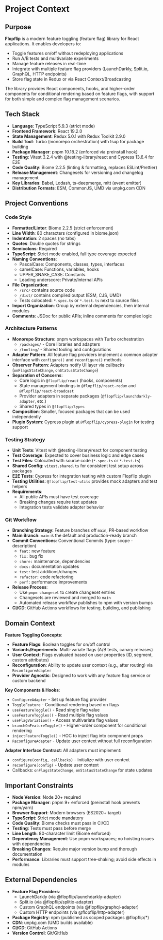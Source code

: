 # Project Context

## Purpose

**Flopflip** is a modern feature toggling (feature flag) library for React applications. It enables developers to:
- Toggle features on/off without redeploying applications
- Run A/B tests and multivariate experiments
- Manage feature releases in real-time
- Integrate with multiple feature flag providers (LaunchDarkly, Split.io, GraphQL, HTTP endpoints)
- Store flag state in Redux or via React Context/Broadcasting

The library provides React components, hooks, and higher-order components for conditional rendering based on feature flags, with support for both simple and complex flag management scenarios.

## Tech Stack

- **Language**: TypeScript 5.9.3 (strict mode)
- **Frontend Framework**: React 19.2.0
- **State Management**: Redux 5.0.1 with Redux Toolkit 2.9.0
- **Build Tool**: Turbo (monorepo orchestration) with tsup for package building
- **Package Manager**: pnpm 10.18.2 (enforced via preinstall hook)
- **Testing**: Vitest 3.2.4 with @testing-library/react and Cypress 13.6.4 for E2E
- **Code Quality**: Biome 2.2.5 (linting & formatting, replaces ESLint/Prettier)
- **Release Management**: Changesets for versioning and changelog management
- **Key Libraries**: Babel, Lodash, ts-deepmerge, mitt (event emitter)
- **Distribution Formats**: ESM, CommonJS, UMD via unpkg.com CDN

## Project Conventions

### Code Style

- **Formatter/Linter**: Biome 2.2.5 (strict enforcement)
- **Line Width**: 80 characters (configured in biome.json)
- **Indentation**: 2 spaces (no tabs)
- **Quotes**: Double quotes for strings
- **Semicolons**: Required
- **TypeScript**: Strict mode enabled, full type coverage expected
- **Naming Conventions**:
  - PascalCase: Components, classes, types, interfaces
  - camelCase: Functions, variables, hooks
  - UPPER_SNAKE_CASE: Constants
  - Leading underscore: Private/internal APIs
- **File Organization**:
  - `/src/` contains source code
  - `/dist/` contains compiled output (ESM, CJS, UMD)
  - Tests colocated: `*.spec.ts` or `*.test.ts` next to source files
- **Import Organization**: Group by external dependencies, then internal modules
- **Comments**: JSDoc for public APIs; inline comments for complex logic

### Architecture Patterns

- **Monorepo Structure**: pnpm workspaces with Turbo orchestration
  - `/packages/` - Core libraries and adapters
  - `/tooling/` - Shared tooling and configurations
- **Adapter Pattern**: All feature flag providers implement a common adapter interface with `configure()` and `reconfigure()` methods
- **Observer Pattern**: Adapters notify UI layer via callbacks (`onFlagsStateChange`, `onStatusStateChange`)
- **Separation of Concerns**:
  - Core logic in `@flopflip/react` (hooks, components)
  - State management bindings in `@flopflip/react-redux` and `@flopflip/react-broadcast`
  - Provider adapters in separate packages (`@flopflip/launchdarkly-adapter`, etc.)
  - Shared types in `@flopflip/types`
- **Composition**: Smaller, focused packages that can be used independently
- **Plugin System**: Cypress plugin at `@flopflip/cypress-plugin` for testing support

### Testing Strategy

- **Unit Tests**: Vitest with @testing-library/react for component testing
- **Test Coverage**: Expected to cover business logic and edge cases
- **Test Files**: Colocated with source code (`*.spec.ts` or `*.test.ts`)
- **Shared Config**: `vitest.shared.ts` for consistent test setup across packages
- **E2E Tests**: Cypress for integration testing with custom Flopflip plugin
- **Testing Utilities**: `@flopflip/test-utils` provides mock adapters and test helpers
- **Requirements**:
  - All public APIs must have test coverage
  - Breaking changes require test updates
  - Integration tests validate adapter behavior

### Git Workflow

- **Branching Strategy**: Feature branches off `main`, PR-based workflow
- **Main Branch**: `main` is the default and production-ready branch
- **Commit Conventions**: Conventional Commits (type: scope - description)
  - `feat:` new feature
  - `fix:` bug fix
  - `chore:` maintenance, dependencies
  - `docs:` documentation updates
  - `test:` test additions/changes
  - `refactor:` code refactoring
  - `perf:` performance improvements
- **Release Process**:
  - Use `pnpm changeset` to create changeset entries
  - Changesets are reviewed and merged to `main`
  - Automated release workflow publishes to npm with version bumps
- **CI/CD**: GitHub Actions workflows for testing, building, and publishing

## Domain Context

**Feature Toggling Concepts**:
- **Feature Flags**: Boolean toggles for on/off control
- **Variants/Experiments**: Multi-variate flags (A/B tests, canary releases)
- **User Context**: Flags evaluated based on user properties (ID, segment, custom attributes)
- **Reconfiguration**: Ability to update user context (e.g., after routing) via `ReconfigureAdapter`
- **Provider Agnostic**: Designed to work with any feature flag service or custom backend

**Key Components & Hooks**:
- `ConfigureAdapter` - Set up feature flag provider
- `ToggleFeature` - Conditional rendering based on flags
- `useFeatureToggle()` - Read single flag value
- `useFeatureToggles()` - Read multiple flag values
- `useFlagVariation()` - Access multivariate flag values
- `branchOnFeatureToggle()` - Higher-order component for conditional rendering
- `injectFeatureToggle()` - HOC to inject flag into component props
- `ReconfigureAdapter` - Update user context without full reconfiguration

**Adapter Interface Contract**:
All adapters must implement:
- `configure(config, callbacks)` - Initialize with user context
- `reconfigure(config)` - Update user context
- Callbacks: `onFlagsStateChange`, `onStatusStateChange` for state updates

## Important Constraints

- **Node Version**: Node 20+ required
- **Package Manager**: pnpm 9+ enforced (preinstall hook prevents npm/yarn)
- **Browser Support**: Modern browsers (ES2020+ target)
- **TypeScript**: Strict mode mandatory
- **Code Quality**: Biome checks must pass in CI/CD
- **Testing**: Tests must pass before merge
- **Line Length**: 80-character limit (Biome enforced)
- **Dependency Management**: Use pnpm workspaces; no hoisting issues with dependencies
- **Breaking Changes**: Require major version bump and thorough documentation
- **Performance**: Libraries must support tree-shaking; avoid side effects in modules

## External Dependencies

- **Feature Flag Providers**:
  - LaunchDarkly (via @flopflip/launchdarkly-adapter)
  - Split.io (via @flopflip/splitio-adapter)
  - Custom GraphQL endpoints (via @flopflip/graphql-adapter)
  - Custom HTTP endpoints (via @flopflip/http-adapter)
- **Package Registry**: npm (published as scoped packages @flopflip/*)
- **CDN**: unpkg.com (UMD builds available)
- **CI/CD**: GitHub Actions
- **Version Control**: Git/GitHub
